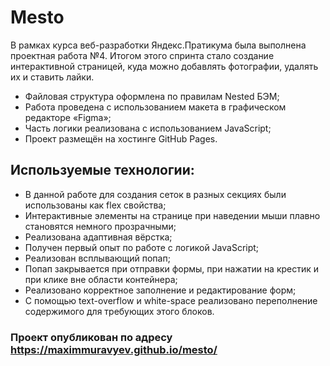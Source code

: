 # Mesto
В рамках курса веб-разработки Яндекс.Пратикума была выполнена проектная работа №4.
Итогом этого спринта стало создание интерактивной страницей, куда можно добавлять фотографии, удалять их и ставить лайки.
* Файловая структура оформлена по правилам Nested БЭМ;
* Работа проведена с использованием макета в графическом редакторе «Figma»;
* Часть логики реализована с использованием JavaScript;
* Проект размещён на хостинге GitHub Pages.
## Используемые технологии:
* В данной работе для создания сеток в разных секциях были использованы как flex свойства;
* Интерактивные элементы на странице при наведении мыши плавно становятся немного прозрачными;
* Реализована адаптивная вёрстка;
* Получен первый опыт по работе с логикой JavaScript;
* Реализован всплывающий попап;
* Попап закрывается при отправки формы, при нажатии на крестик и при клике вне области контейнера;
* Реализовано корректное заполнение и редактирование форм;
* С помощью text-overflow и white-space реализовано переполнение содержимого для требующих этого блоков.
### Проект опубликован по адресу https://maximmuravyev.github.io/mesto/
